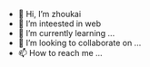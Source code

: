 - 👋 Hi, I’m zhoukai
- 👀 I’m inteested in web
- 🌱 I’m currently learning ...
- 💞️ I’m looking to collaborate on ...
- 📫 How to reach me ...

<!---
King-549/King-549 is a ✨ special ✨ repository because its `README.md` (this file) appears on your GitHub profile.
You can click the Preview link to take a look at your changes.
--->
